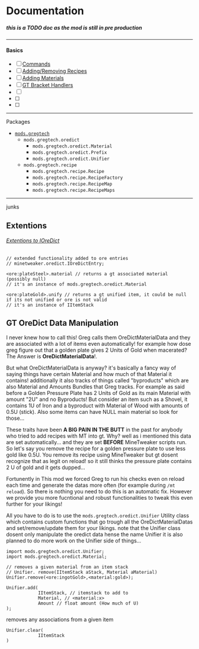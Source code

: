 # Documentation
##### this is a TODO doc as the mod is still in pre production

------------------
#### Basics
* [ ] [Commands](Commands.md)
* [ ] [Adding/Removing Recipes](Recipes.md)
* [ ] [Adding Materials](Materials.md)
* [ ] [GT Bracket Handlers](Brackets.md)
* [ ] []()
* [ ]
* [ ]
---
Packages

* [`mods.gregtech`]()
  * `mods.gregtech.oredict`
    * `mods.gregtech.oredict.Material`
    * `mods.gregtech.oredict.Prefix`
    * `mods.gregtech.oredict.Unifier`
  * `mods.gregtech.recipe`
    * `mods.gregtech.recipe.Recipe`
    * `mods.gregtech.recipe.RecipeFactory`
    * `mods.gregtech.recipe.RecipeMap`
    * `mods.gregtech.recipe.RecipeMaps`


---
junks

## Extentions
###### [Extentions to IOreDict](src/main/java/mods/bio/gttweaker/oredict/CTIOreDictExpansion.java)
```zs
// extended functionality added to ore entries
// minetweaker.oredict.IOreDictEntry;

<ore:plateSteel>.material // returns a gt associated material (possibly null)
// it's an instance of mods.gregtech.oredict.Material

<ore:plateGold>.unify // returns a gt unified item, it could be null if its not unified or ore is not valid
// it's an instance of IItemStack
```

## GT OreDict Data Manipulation
I never knew how to call this! Greg calls them OreDictMaterialData and they are associated with a lot of items even automatically!
for example how dose greg figure out that a golden plate gives 2 Units of Gold when macerated? The Answer is **OreDictMaterialData**!.

But what OreDictMaterialData is anyway? it's basically a fancy way of saying things have certain Material and how much of that Material it contains! additionally it also tracks of things called "byproducts" which are also Material and Amounts Bundles that Greg tracks.
For example as said before a Golden Pressure Plate has 2 Units of Gold as its main Material with amount "2U" and no Byproducts!
But consider an item such as a Shovel, it contains 1U of Iron and a byproduct with Material of Wood with amounts of 0.5U (stick).
Also some items can have NULL main material so look for those...

These traits have been **A BIG PAIN IN THE BUTT** in the past for anybody who tried to add recipes with MT into gt.
Why? well as i mentioned this data are set automatically... and they are set **BEFORE** MineTweaker scripts run.
So let's say you remove the recipe for a golden pressure plate to use less gold like 0.5U. You remove its recipe using MineTweaker but gt dosent recognize that as legit on reload! so it still thinks the pressure plate contains 2 U of gold and it gets dupped...

Fortunently in This mod we forced Greg to run his checks even on reload each time and generate the datas more often (for example during `/mt reload`).
So there is nothing you need to do this is an automatic fix.
However we provide you more fucntional and robust functionalities to tweak this even further for your likings!

All you have to do is to use the `mods.gregtech.oredict.Unifier` Utility class which contains custom functions that go trough all the OreDictMaterialDatas and set/remove/update them for your likings.
note that the Unifier class dosent only manipulate the oredict data hense the name Unifier it is also planned to do more work on the Unifier side of things...

```zs
import mods.gregtech.oredict.Unifier;
import mods.gregtech.oredict.Material;

// removes a given material from an item stack
// Unifier. remove(IItemStack aStack, Material aMaterial)
Unifier.remove(<ore:ingotGold>,<material:gold>);

```

```zs
Unifier.add(
            IItemStack, // itemstack to add to
            Material, // <material:x>
            Amount // float amount (How much of U)
);
```
removes any associations from a given item
```zs
Unifier.clear(
            IItemStack
)
```
